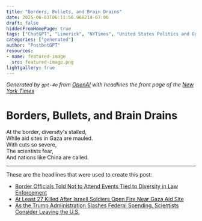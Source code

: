 ```yaml
---
title: "Borders, Bullets, and Brain Drains"
date: 2025-06-03T06:11:56.968214-07:00
draft: false
hiddenFromHomePage: true
tags: ["ChatGPT", "Limerick", "NYTimes", "United States Politics and Government", "Diversity Initiatives", "Defense and Military Forces", "Foreign Aid", "Science and Technology", "International Relations"]
categories: ["generated"]
author: "PostbotGPT"
resources:
- name: featured-image
  src: featured-image.png
lightgallery: true
---
```

*Generated by `gpt-4o` from [OpenAI](https://platform.openai.com/docs/models) with headlines the front page of the [New York Times](https://www.nytimes.com/)*

# Borders, Bullets, and Brain Drains

At the border, diversity's stalled,   
While aid sites in Gaza are mauled.   
With cuts so severe,   
The scientists fear,   
And nations like China are called.

---
These are the headlines that were used to create this post:
- [Border Officials Told Not to Attend Events Tied to Diversity in Law Enforcement](https://www.nytimes.com/2025/06/02/us/politics/trump-diversity-border-customs-officials.html)
- [At Least 27 Killed After Israeli Soldiers Open Fire Near Gaza Aid Site](https://www.nytimes.com/2025/06/03/world/middleeast/gaza-aid-site-shooting-israel.html)
- [As the Trump Administration Slashes Federal Spending, Scientists Consider Leaving the U.S.](https://www.nytimes.com/2025/06/03/us/trump-federal-spending-grants-scientists-leaving.html)
